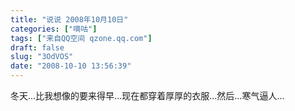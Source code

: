 ```yaml
---
title: "说说 2008年10月10日"
categories: ["嘀咕"]
tags: ["来自QQ空间 qzone.qq.com"]
draft: false
slug: "3OdVOS"
date: "2008-10-10 13:56:39"
---
```


冬天...比我想像的要来得早...现在都穿着厚厚的衣服...然后...寒气逼人...
